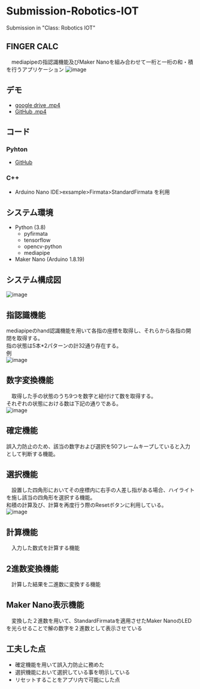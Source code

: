 # Submission-Robotics-IOT
Submission in "Class: Robotics IOT"
## FINGER CALC
　mediapipeの指認識機能及びMaker Nanoを組み合わせて一桁と一桁の和・積を行うアプリケーション
 ![image](https://user-images.githubusercontent.com/70005022/187378290-650a5be6-89dd-4a1a-a9a9-c14b42d8d576.png)
## デモ
- [google drive .mp4](https://drive.google.com/file/d/1WOWxxskMY1HLWPcO7zVPQNmYJcG4J401/view?usp=sharing)  
- [GitHub .mp4](https://github.com/plumchloride/Submission-Robotics-IOT/blob/main/demo.mp4)
## コード
### Pyhton
- [GitHub](https://github.com/plumchloride/Submission-Robotics-IOT/blob/main/calc_finger.py)  
### C++  
- Arduino Nano IDE>exsample>Firmata>StandardFirmata を利用
## システム環境
- Python (3.8)
  - pyfirmata
  - tensorflow
  - opencv-python
  - mediapipe
- Maker Nano (Arduino 1.8.19)
## システム構成図
![image](https://user-images.githubusercontent.com/70005022/187378348-3e83b284-c83f-46a7-9319-f89fb1beb197.png)
## 指認識機能
 mediapipeのhand認識機能を用いて各指の座標を取得し、それらから各指の開閉を取得する。  
 指の状態は5本*2パターンの計32通り存在する。  
 例  
 ![image](https://user-images.githubusercontent.com/70005022/187379411-70400412-26d9-419b-984a-68a7ad2e5805.png)
## 数字変換機能
　取得した手の状態のうち9つを数字と紐付けて数を取得する。  
 それぞれの状態における数は下記の通りである。  
 ![image](https://user-images.githubusercontent.com/70005022/187379731-ddf7d1ac-5f3e-4491-8f26-735550f66c8f.png)
## 確定機能
 誤入力防止のため、該当の数字および選択を50フレームキープしていると入力として判断する機能。
## 選択機能
　設置した四角形においてその座標内に右手の人差し指がある場合、ハイライトを施し該当の四角形を選択する機能。  
 和積の計算及び、計算を再度行う際のResetボタンに利用している。  
![image](https://user-images.githubusercontent.com/70005022/187380015-5fcd7816-ca7b-4c91-8712-59b8ae9aae50.png)
## 計算機能
　入力した数式を計算する機能
## 2進数変換機能
　計算した結果を二進数に変換する機能
## Maker Nano表示機能
　変換した２進数を用いて、StandardFirmataを適用させたMaker NanoのLEDを光らせることで解の数字を２進数として表示させている
## 工夫した点
- 確定機能を用いて誤入力防止に務めた
- 選択機能において選択している事を明示している
- リセットすることをアプリ内で可能にした点
